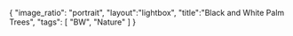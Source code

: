 {
"image_ratio": "portrait",
"layout":"lightbox",
"title":"Black and White Palm Trees",
 "tags": [
  "BW",
  "Nature"
 ]
}
